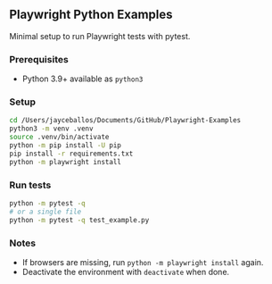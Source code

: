 ## Playwright Python Examples

Minimal setup to run Playwright tests with pytest.

### Prerequisites
- Python 3.9+ available as `python3`

### Setup
```bash
cd /Users/jayceballos/Documents/GitHub/Playwright-Examples
python3 -m venv .venv
source .venv/bin/activate
python -m pip install -U pip
pip install -r requirements.txt
python -m playwright install
```

### Run tests
```bash
python -m pytest -q
# or a single file
python -m pytest -q test_example.py
```

### Notes
- If browsers are missing, run `python -m playwright install` again.
- Deactivate the environment with `deactivate` when done.
